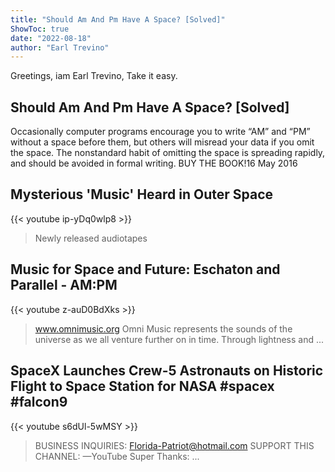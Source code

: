 ```yaml
---
title: "Should Am And Pm Have A Space? [Solved]"
ShowToc: true 
date: "2022-08-18"
author: "Earl Trevino" 
---
```


Greetings, iam Earl Trevino, Take it easy.
## Should Am And Pm Have A Space? [Solved]
Occasionally computer programs encourage you to write “AM” and “PM” without a space before them, but others will misread your data if you omit the space. The nonstandard habit of omitting the space is spreading rapidly, and should be avoided in formal writing. BUY THE BOOK!16 May 2016

## Mysterious 'Music' Heard in Outer Space
{{< youtube ip-yDq0wlp8 >}}
>Newly released audiotapes 

## Music for Space and Future: Eschaton and Parallel - AM:PM
{{< youtube z-auD0BdXks >}}
>www.omnimusic.org Omni Music represents the sounds of the universe as we all venture further on in time. Through lightness and ...

## SpaceX Launches Crew-5 Astronauts on Historic Flight to Space Station for NASA #spacex #falcon9
{{< youtube s6dUl-5wMSY >}}
>BUSINESS INQUIRIES: Florida-Patriot@hotmail.com SUPPORT THIS CHANNEL: —YouTube Super Thanks: ...

